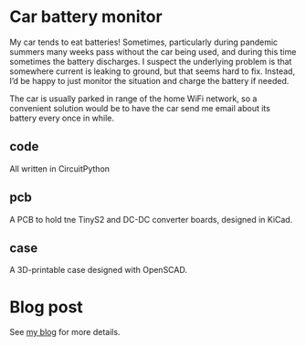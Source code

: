 # Car battery monitor

My car tends to eat batteries! Sometimes, particularly during pandemic
summers many weeks pass without the car being used, and during this
time sometimes the battery discharges. I suspect the underlying
problem is that somewhere current is leaking to ground, but that seems
hard to fix. Instead, I’d be happy to just monitor the situation and
charge the battery if needed.

The car is usually parked in range of the home WiFi network, so a
convenient solution would be to have the car send me email about its
battery every once in while.

## code

All written in CircuitPython

## pcb

A PCB to hold tne TinyS2 and DC-DC converter boards, designed in KiCad.

## case

A 3D-printable case designed with OpenSCAD.

# Blog post

See [my blog](https://mjoldfield.com/atelier/2021/12/car-battery-monitor) for
more details.
